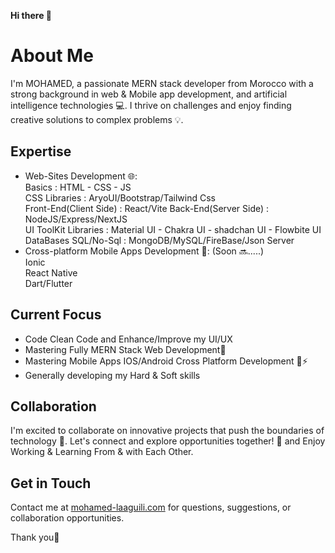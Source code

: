 **Hi there 👋**

**About Me**
================
I'm MOHAMED, a passionate MERN stack developer from Morocco with a strong background in web & Mobile app development, and artificial intelligence technologies 💻. I thrive on challenges and enjoy finding creative solutions to complex problems 💡.

**Expertise**
-------------
* Web-Sites Development 🌐:<br>
   Basics : HTML - CSS - JS <br>
   CSS Libraries : AryoUI/Bootstrap/Tailwind Css <br>
   Front-End(Client Side) : React/Vite
   Back-End(Server Side) : NodeJS/Express/NextJS<br>
   UI ToolKit Libraries : Material UI - Chakra UI - shadchan UI - Flowbite UI
   DataBases SQL/No-Sql : MongoDB/MySQL/FireBase/Json Server<br>
* Cross-platform Mobile Apps Development 📲: (Soon 🔜.....)<br>
   Ionic<br>
   React Native<br>
   Dart/Flutter <br>

**Current Focus**
-----------------
* Code Clean Code and Enhance/Improve my UI/UX 
* Mastering Fully MERN Stack Web Development🚀
* Mastering Mobile Apps IOS/Android Cross Platform Development 📲⚡️
* Generally developing my Hard & Soft skills

**Collaboration**
---------------
I'm excited to collaborate on innovative projects that push the boundaries of technology 🚀. Let's connect and explore opportunities together! 🤝
and Enjoy Working & Learning From & with Each Other.

**Get in Touch**
----------------
Contact me at [mohamed-laaguili.com](https://mohamed-laaguili.github.io/CV-Portfolio-2-/) for questions, suggestions, or collaboration opportunities.

Thank you🤝
